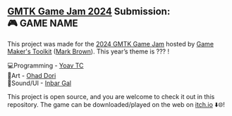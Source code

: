 ## [GMTK Game Jam 2024](https://itch.io/jam/gmtk-2024) Submission: <br>🎮 GAME NAME

This project was made for the [2024 GMTK Game Jam](https://itch.io/jam/gmtk-2024) hosted by [Game Maker's Toolkit](https://www.youtube.com/@GMTK) ([Mark Brown](https://en.wikipedia.org/wiki/Game_Maker%27s_Toolkit)). This year’s theme is ??? !

💻Programming - [Yoav TC](https://www.linkedin.com/in/yoav-trachtman-cohen/)<br>
🎨Art - [Ohad Dori](https://www.linkedin.com/in/ohad-dori/)<br>
🎵Sound/UI - [Inbar Gal](https://www.linkedin.com/in/inbar-gal-bb1125308/)<br>

This project is open source, and you are welcome to check it out in this repository. The game can be downloaded/played on the web on [itch.io]() ⬇️🌐!
